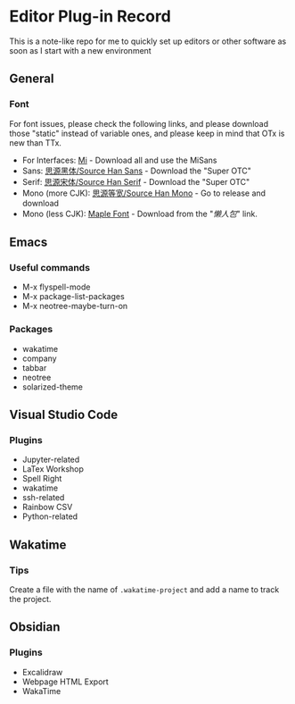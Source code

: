 # Editor Plug-in Record
This is a note-like repo for me to quickly set up editors or other software as soon as I start with a new environment
## General
### Font
For font issues, please check the following links, and please download those "static" instead of variable ones, and please keep in mind that OTx is new than TTx.
- For Interfaces: [Mi](https://hyperos.mi.com/font/en/download/) - Download all and use the MiSans
- Sans: [思源黑体/Source Han Sans](https://github.com/adobe-fonts/source-han-sans/tree/release) - Download the "Super OTC"
- Serif: [思源宋体/Source Han Serif](https://github.com/adobe-fonts/source-han-serif/tree/release) - Download the "Super OTC"
- Mono (more CJK): [思源等宽/Source Han Mono](https://github.com/adobe-fonts/source-han-mono) - Go to release and download
- Mono (less CJK): [Maple Font](https://github.com/subframe7536/maple-font) - Download from the "*懒人包*" link.
## Emacs
### Useful commands
- M-x flyspell-mode
- M-x package-list-packages
- M-x neotree-maybe-turn-on
### Packages
- wakatime
- company
- tabbar
- neotree
- solarized-theme
## Visual Studio Code
### Plugins
- Jupyter-related
- LaTex Workshop
- Spell Right
- wakatime
- ssh-related
- Rainbow CSV
- Python-related
## Wakatime
### Tips
Create a file with the name of `.wakatime-project` and add a name to track the project.
## Obsidian
### Plugins
- Excalidraw
- Webpage HTML Export
- WakaTime